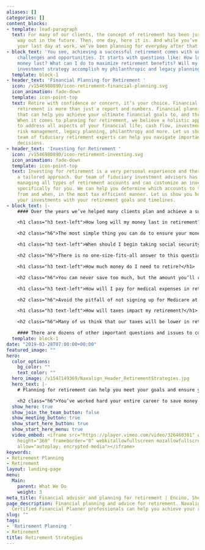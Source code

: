 ```yaml
---
aliases: []
categories: []
content_blocks:
- template: lead-paragraph
  text: For many of our clients, the concept of retirement has been just that, a concept
    way out in the future. Then, one day, here it is. And while you’ve been planning
    your last day at work, we’ve been planning for everyday after that.
- block_text: 'You see, achieving a successful retirement comes with unique financial
    challenges and opportunities. It starts with questions like: How long will my
    money last? What can I do to maximize retirement benefits? Will my retirement
    investment strategy accomplish my philanthropic and legacy planning goals?'
  template: block-1
- header_text: 'Financial Planning for Retirement '
  icon: /v1546980890/icon-retirement-financial-planning.svg
  icon_animation: fade-down
  template: icon-point-top
  text: Retire with confidence or concern, it’s your choice. Financial planning for
    retirement is more than just a report and numbers. Financial planning is a process
    that can help you achieve your ultimate financial goals to, and through retirement.
    When it comes to planning for retirement, we believe a holistic approach is best
    to address all aspects of your financial life; cash flow, investments, taxes,
    risk management, legacy planning, philanthropy and more. Let us show you how our
    team of fiduciary retirement experts can help you navigate important retirement
    decisions.
- header_text: 'Investing for Retirement '
  icon: /v1546980890/icon-retirement-investing.svg
  icon_animation: fade-down
  template: icon-point-top
  text: Investing for retirement is a very personal experience and therefore requires
    a tailored approach. Our team of fiduciary investment advisors has experience
    managing all types of retirement accounts and can customize an investment plan
    specifically for you. We can help you determine which accounts to take distributions
    from and when, in the most tax efficient manner. Let us show you how to align
    your investments with your retirement goals and timelines.
- block_text: |-
    #### Over the years we’ve helped many clients plan and achieve a successful retirement. While your personal retirement situation is unique, there are several key steps you should take to ensure a successful outcome. To help you get started, we’d like to share with you the five most common questions we are asked about retirement:

    <h1 class="h3 text-left">How long will my money last in retirement?</h1>

    <h2 class="h6">The most simple thing you can do to ensure your money will last in retirement is tracking your expenses. In the first year of retirement your income and expenses will change from the previous year which you were working. Maybe you’re spending less on transportation because you aren’t driving to work every day. Maybe you’re spending more to cover medical costs because your insurance is no longer paid for by an employer. Track these expenses and pay close attention to how your spending in retirement changes over time. Knowing your cash inflows and outflows in retirement is key and financial planning can help to project these figures over your lifetime.</h2>

    <h1 class="h3 text-left">When should I begin taking social security and other pension benefits?</h1>

    <h2 class="h6">There is no one-size-fits-all answer to this question. You can read plenty of differing opinions about claiming social security at your full retirement age, early or delaying. The right answer for you is specific to your financial situation. It’s important to consider your health and family’s longevity for clues, but what’s more critical is understanding all of your sources for retirement income and how distributions from certain types of investment accounts affect the big picture. Be sure to consider how taxes impact retirement withdrawals and plan accordingly if you still have liabilities to pay.</h2>

    <h1 class="h3 text-left">How much money do I need to retire?</h1>

    <h2 class="h6">You can never save too much, but the amount you’ll require to live a comfortable lifestyle in retirement is largely based on your expectations. Being able to do more with less means you may not have to save as much as some of your peers. Another major factor is where you choose to retire, staying in your home or residing somewhere with a high cost of living may prove to adversely affect how long your money will last. Be sure to evaluate what is most important for you, and why, to achieve your ideal retirement.</h2>

    <h1 class="h3 text-left">How will I pay for medical expenses in retirement?</h1>

    <h2 class="h6">Avoid the pitfall of not signing up for Medicare at age 65 when it’s time to enroll. Most everyone should consider signing up for Medicare Part A when they become eligible but depending on your situation it may not be beneficial to sign up for Medicare Part B, Medicare Part D, or any other supplemental plan. With a little bit of planning you can even take advantage of the triple-tax-benefit of using a Health Savings Account. While it may not always be the case, most retirees can expect medical expenses to increase during retirement, so plan accordingly.</h2>

    <h1 class="h3 text-left">How will taxes impact my retirement?</h1>

    <h2 class="h6">Many of us think that our taxes will be lower in retirement, but that may not necessarily be the case. In addition to taxes on social security and pension income, if you’re like most retirees whom took advantage of tax-deferred retirement savings program, these withdrawals will also be taxable upon distribution. Thoughtful tax diversification and distribution planning can reduce the taxes you owe in retirement. Better yet, you may want to consider how opportunities to benefit the charitable organizations and causes you care about most can also benefit your tax situation in retirement.</h2>

    #### There are dozens of other important questions and issues to consider. We’re happy to meet with you to explore those questions together and help you achieve financial peace of mind in retirement.
  template: block-1
date: "2019-03-28T07:00:00+00:00"
featured_image: ""
hero:
  color_options:
    bg_color: ""
    text_color: ""
  hero_image: /v1547149369/Navalign_Header_RetirementStrategies.jpg
  hero_text: |-
    # Planning for retirement can help you meet your goals and ensure your legacy will last for generations.

    <h2 class="h6">You’ve worked hard your entire career to save money for your future; you deserve to retire on your terms. Whether you’re on the cusp or already retired, we can help you develop a plan to navigate important retirement decisions today and in the future.</h2>
  show_hero: true
  show_join_the_team_button: false
  show_meeting_button: true
  show_start_here_button: true
  show_start_here_menu: true
  video_embed: <iframe src="https://player.vimeo.com/video/326460301" width="640"
    height="360" frameborder="0" webkitallowfullscreen mozallowfullscreen allowfullscreen
    allow="autoplay; encrypted-media"></iframe>
keywords:
- Retirement Planning
- Retirement
layout: landing-page
menu:
  Main:
    parent: What We Do
    weight: 3
meta_title: Financial advisor and planning for retirement | Encino, Sherman Oaks
page_description: Financial planning and advice for retirement. Navalign's team of
  Certified Financial Planner professionals can help you achieve your retirement goals.
slug: ""
tags:
- 'Retirement Planning '
- Retirement
title: Retirement Strategies
---
```

